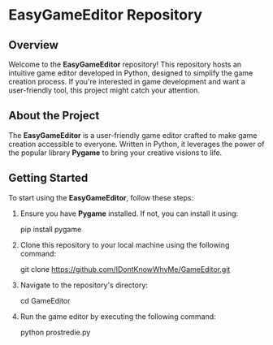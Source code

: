 # EasyGameEditor Repository

## Overview

Welcome to the **EasyGameEditor** repository! This repository hosts an intuitive game editor developed in Python, designed to simplify the game creation process. If you're interested in game development and want a user-friendly tool, this project might catch your attention.

## About the Project

The **EasyGameEditor** is a user-friendly game editor crafted to make game creation accessible to everyone. Written in Python, it leverages the power of the popular library **Pygame** to bring your creative visions to life.

## Getting Started

To start using the **EasyGameEditor**, follow these steps:

1. Ensure you have **Pygame** installed. If not, you can install it using:
   
    pip install pygame


3. Clone this repository to your local machine using the following command:
   
    git clone https://github.com/IDontKnowWhyMe/GameEditor.git


5. Navigate to the repository's directory:

   cd GameEditor


7. Run the game editor by executing the following command:

   python prostredie.py
